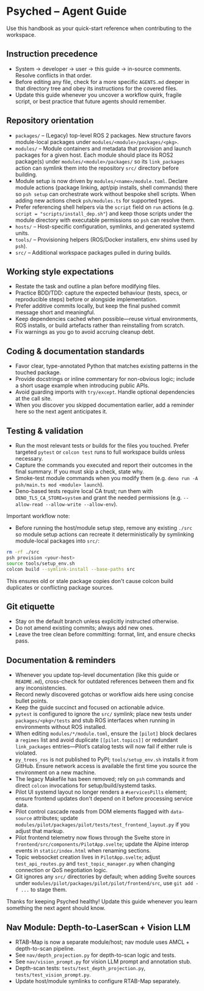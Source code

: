 # Psyched – Agent Guide

Use this handbook as your quick-start reference when contributing to the
workspace.

## Instruction precedence
- System → developer → user → this guide → in-source comments. Resolve conflicts
  in that order.
- Before editing any file, check for a more specific `AGENTS.md` deeper in that
  directory tree and obey its instructions for the covered files.
- Update this guide whenever you uncover a workflow quirk, fragile script, or
  best practice that future agents should remember.

## Repository orientation
- `packages/` – (Legacy) top-level ROS 2 packages. New structure favors
  module-local packages under `modules/<module>/packages/<pkg>`.
- `modules/` – Module containers and metadata that provision and launch
  packages for a given host. Each module should place its ROS2 package(s)
  under `modules/<module>/packages/` so its `link_packages` action can symlink
  them into the repository `src/` directory before building.
- Module setup is now driven by `modules/<name>/module.toml`. Declare module
  actions (package linking, apt/pip installs, shell commands) there so `psh
  setup` can orchestrate work without bespoke shell scripts. When adding new
  actions check `psh/modules.ts` for supported types.
- Prefer referencing shell helpers via the `script` field on `run` actions
  (e.g. `script = "scripts/install_dep.sh"`) and keep those scripts under the
  module directory with executable permissions so `psh` can resolve them.
- `hosts/` – Host-specific configuration, symlinks, and generated systemd units.
- `tools/` – Provisioning helpers (ROS/Docker installers, env shims used by
  `psh`).
- `src/` – Additional workspace packages pulled in during builds.

## Working style expectations
- Restate the task and outline a plan before modifying files.
- Practice BDD/TDD: capture the expected behaviour (tests, specs, or
  reproducible steps) before or alongside implementation.
- Prefer additive commits locally, but keep the final pushed commit message
  short and meaningful.
- Keep dependencies cached when possible—reuse virtual environments, ROS
  installs, or build artefacts rather than reinstalling from scratch.
- Fix warnings as you go to avoid accruing cleanup debt.

## Coding & documentation standards
- Favor clear, type-annotated Python that matches existing patterns in the
  touched package.
- Provide docstrings or inline commentary for non-obvious logic; include a short
  usage example when introducing public APIs.
- Avoid guarding imports with `try/except`. Handle optional dependencies at the
  call site.
- When you discover you skipped documentation earlier, add a reminder here so
  the next agent anticipates it.

## Testing & validation
- Run the most relevant tests or builds for the files you touched. Prefer
  targeted `pytest` or `colcon test` runs to full workspace builds unless
  necessary.
- Capture the commands you executed and report their outcomes in the final
  summary. If you must skip a check, state why.
- Smoke-test module commands when you modify them (e.g.
  `deno run -A psh/main.ts mod <module> launch`).
- Deno-based tests require local CA trust; run them with
  `DENO_TLS_CA_STORE=system` and grant the needed permissions (e.g.
  `--allow-read --allow-write --allow-env`).

Important workflow note:

- Before running the host/module setup step, remove any existing `./src` so
  module setup actions can recreate it deterministically by symlinking
  module-local packages into `src/`:

```bash
rm -rf ./src
psh provision <your-host>
source tools/setup_env.sh
colcon build --symlink-install --base-paths src
```

This ensures old or stale package copies don't cause colcon build duplicates
or conflicting package sources.

## Git etiquette
- Stay on the default branch unless explicitly instructed otherwise.
- Do not amend existing commits; always add new ones.
- Leave the tree clean before committing: format, lint, and ensure checks pass.

## Documentation & reminders
- Whenever you update top-level documentation (like this guide or `README.md`),
  cross-check for outdated references between them and fix any inconsistencies.
- Record newly discovered gotchas or workflow aids here using concise bullet
  points.
- Keep the guide succinct and focused on actionable advice.
- `pytest` is configured to ignore the `src/` symlink; place new tests under
  `packages/<pkg>/tests` and stub ROS interfaces when running in environments
  without ROS installed.
- When editing `modules/*/module.toml`, ensure the `[pilot]` block declares a
  `regimes` list and avoid duplicate `[[pilot.topics]]` or redundant
  `link_packages` entries—Pilot’s catalog tests will now fail if either rule is
  violated.
- `py_trees_ros` is not published to PyPI; `tools/setup_env.sh` installs it
  from GitHub. Ensure network access is available the first time you source the
  environment on a new machine.
- The legacy Makefile has been removed; rely on `psh` commands and direct
  `colcon` invocations for setup/build/systemd tasks.
- Pilot UI systemd layout no longer renders a `#servicesPills` element; ensure
  frontend updates don't depend on it before processing service data.
- Pilot control cascade reads from DOM elements flagged with `data-source`
  attributes; update `modules/pilot/packages/pilot/tests/test_frontend_layout.py`
  if you adjust that markup.
- Pilot frontend telemetry now flows through the Svelte store in
  `frontend/src/components/PilotApp.svelte`; update the Alpine interop events
  in `static/index.html` when renaming sections.
- Topic websocket creation lives in `PilotApp.svelte`; adjust
  `test_api_routes.py` and `test_topic_manager.py` when changing connection or
  QoS negotiation logic.
- Git ignores any `src/` directories by default; when adding Svelte sources
  under `modules/pilot/packages/pilot/pilot/frontend/src`, use
  `git add -f ...` to stage them.

Thanks for keeping Psyched healthy! Update this guide whenever you learn
something the next agent should know.

## Nav Module: Depth-to-LaserScan + Vision LLM
- RTAB-Map is now a separate module/host; nav module uses AMCL + depth-to-scan pipeline.
- See `nav/depth_projection.py` for depth-to-scan logic and tests.
- See `nav/vision_prompt.py` for vision LLM prompt and annotation stub.
- Depth-scan tests: `tests/test_depth_projection.py`, `tests/test_vision_prompt.py`.
- Update host/module symlinks to configure RTAB-Map separately.
